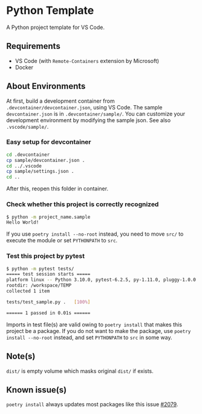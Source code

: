 # Python Template

A Python project template for VS Code.

## Requirements

- VS Code (with `Remote-Containers` extension by Microsoft)
- Docker

## About Environments

At first, build a development container from `.devcontainer/devcontainer.json`, using VS Code. The sample `devcontainer.json` is in `.devcontainer/sample/`. You can customize your development environment by modifying the sample json. See also `.vscode/sample/`.

### Easy setup for devcontainer

```sh
cd .devcontainer
cp sample/devcontainer.json .
cd ../.vscode
cp sample/settings.json .
cd ..
```

After this, reopen this folder in container.

### Check whether this project is correctly recognized

```sh
$ python -m project_name.sample
Hello World!
```

If you use `poetry install --no-root` instead, you need to move `src/` to execute the module or set `PYTHONPATH` to `src`.

### Test this project by pytest

```sh
$ python -m pytest tests/
===== test session starts =====
platform linux -- Python 3.10.0, pytest-6.2.5, py-1.11.0, pluggy-1.0.0
rootdir: /workspace/TEMP
collected 1 item

tests/test_sample.py .   [100%]

====== 1 passed in 0.01s ======
```

Imports in test file(s) are valid owing to `poetry install` that makes this project be a package. If you do not want to make the package, use `poetry install --no-root` instead, and set `PYTHONPATH` to `src` in some way.

## Note(s)

`dist/` is empty volume which masks original `dist/` if exists.

## Known issue(s)

`poetry install` always updates most packages like this issue [#2079](https://github.com/python-poetry/poetry/issues/2079).
